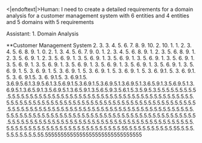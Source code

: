 <|endoftext|>Human: I need to create a detailed requirements for a domain analysis for a customer management system with 6 entities and 4 entities and 5 domains with 5 requirements

Assistant: 1. Domain Analysis

**Customer Management System
2. 3. 3. 4. 5. 6. 7. 8. 9. 10. 2. 10. 1. 1. 2. 3. 4. 5. 6. 8. 9. 1. 0. 2. 1. 3. 4. 5. 6. 7. 9. 0. 1. 2. 3. 4. 5. 6. 8. 9. 1. 2. 3. 5. 6. 8. 9. 1. 2. 3. 5. 6. 9. 1. 2. 3. 5. 6. 9. 1. 3. 5. 6. 9. 1. 3. 5. 6. 9. 1. 3. 5. 6. 9. 1. 3. 5. 6. 9. 1. 3. 5. 6. 9. 1. 3. 5. 6. 9. 1. 3. 5. 6. 9. 1. 3. 5. 6. 9. 1. 3. 5. 6. 9. 1. 3. 5. 6. 9. 1. 3. 5. 6. 9. 1. 5. 3. 6. 9. 1. 5. 3. 6. 9. 1. 5. 3. 6. 9. 1. 5. 3. 6. 9. 1. 5. 3. 6. 9.1. 5. 3. 6. 9.1. 5. 3. 6. 9.1.5. 3. 6. 9.1.5. 3. 6.9.1.5. 3.6.9.5.6.1.3.9.5.6.1.3.5.6.9.1.5.3.6.9.1.5.3.6.9.5.1.3.6.9.5.1.3.6.5.9.1.3.5.6.9.5.1.3.6.9.5.1.3.6.5.9.1.3.5.6.9.5.1.3.6.5.9.1.3.5.6.5.9.3.5.6.1.5.3.5.9.5.3.5.5.5.5.5.5.5.5.5.5.5.5.5.5.5.5.5.5.5.5.5.5.5.5.5.5.5.5.5.5.5.5.5.5.5.5.5.5.5.5.5.5.5.5.5.5.5.5.5.5.5.5.5.5.5.5.5.5.5.5.5.5.5.5.5.5.5.5.5.5.5.5.5.5.5.5.5.5.5.5.5.5.5.5.5.5.5.5.5.5.5.5.5.5.5.5.5.5.5.5.5.5.5.5.5.5.5.5.5.5.5.5.5.5.5.5.5.5.5.5.5.5.5.5.5.5.5.5.5.5.5.5.5.5.5.5.5.5.5.5.5.5.5.5.5.5.5.5.5.5.5.5.5.5.5.5.5.5.5.5.5.5.5.5.5.5.5.5.5.5.5.5.5.5.5.5.5.5.5.5.5.5.5.5.5.5.5.5.5.5.5.5.5.5.5.5.5.5.5.5.5.5.5.5.5.5.5.5.5.5.5.5.5.5.5.5.5.5.5.5.5.5.5.5.5.5.5.5.5.5.5.5.5.5.5.5.5.5.5.5.5.5.5.5.5.5.5.55.5.5.5.5.5.5.5.5.5.5.55.5.5.5.5.5.5.5.5.5.5.55.5555555555555555555555555555555
